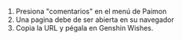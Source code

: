 1) Presiona "comentarios" en el menú de Paimon
2) Una pagina debe de ser abierta en su navegador
3) Copia la URL y pégala en Genshin Wishes.
